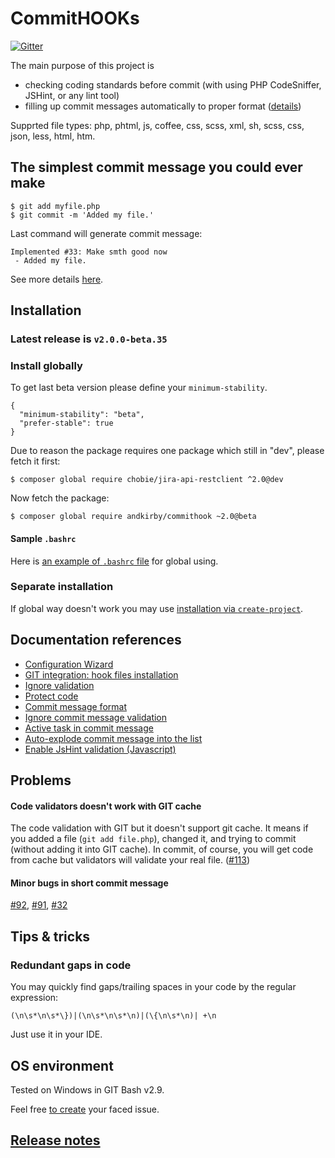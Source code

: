 # CommitHOOKs

[![Gitter](https://badges.gitter.im/Join%20Chat.svg)](https://gitter.im/andkirby/commithook?utm_source=badge&utm_medium=badge&utm_campaign=pr-badge&utm_content=badge)

The main purpose of this project is
 - checking coding standards before commit (with using PHP CodeSniffer, JSHint, or any lint tool)
 - filling up commit messages automatically to proper format ([details](doc/commit-msg.md))

Supprted file types: php, phtml, js, coffee, css, scss, xml, sh, scss, css, json, less, html, htm.

## The simplest commit message you could ever make
```
$ git add myfile.php
$ git commit -m 'Added my file.'
```
Last command will generate commit message:
```
Implemented #33: Make smth good now
 - Added my file.
```
See more details [here](doc/commit-msg.md).

## Installation
### Latest release is `v2.0.0-beta.35`
### Install globally
To get last beta version please define your `minimum-stability`.
```
{
  "minimum-stability": "beta",
  "prefer-stable": true
}
```

Due to reason the package requires one package which still in "dev", please fetch it first:
```shell
$ composer global require chobie/jira-api-restclient ^2.0@dev
```

Now fetch the package:
```shell
$ composer global require andkirby/commithook ~2.0@beta
```

#### Sample `.bashrc`
Here is [an example of `.bashrc` file](doc/example-bashrc.md) for global using.

### Separate installation
If global way doesn't work you may use [installation via `create-project`](doc/install-create-project.md).

## Documentation references
- [Configuration Wizard](doc/example-quick-wizard.md)
- [GIT integration: hook files installation](doc/hooks-installation.md)
- [Ignore validation](doc/exclude-code-validation.md)
- [Protect code](doc/protect-code.md)
- [Commit message format](doc/commit-msg.md)
- [Ignore commit message validation](doc/commit-msg-ignore.md)
- [Active task in commit message](doc/active-task.md)
- [Auto-explode commit message into the list](doc/config-message.md)
- [Enable JsHint validation (Javascript)](doc/jshint-setup.md)

## Problems
#### Code validators doesn't work with GIT cache
The code validation with GIT but it doesn't support git cache. It means if you added a file (`git add file.php`), changed it, and trying to commit (without adding it into GIT cache). In commit, of course, you will get code from cache but validators will validate your real file. ([#113](../../issues/113))
#### Minor bugs in short commit message
[#92](../../issues/92), [#91](../../issues/91), [#32](../../issues/32)

## Tips & tricks
### Redundant gaps in code
You may quickly find gaps/trailing spaces in your code by the regular expression:
```
(\n\s*\n\s*\})|(\n\s*\n\s*\n)|(\{\n\s*\n)| +\n
```
Just use it in your IDE.

## OS environment
Tested on Windows in GIT Bash v2.9.

Feel free [to create](../../issues/new "Add a new issue") your faced issue.

## [Release notes](doc/release-notes.md)
